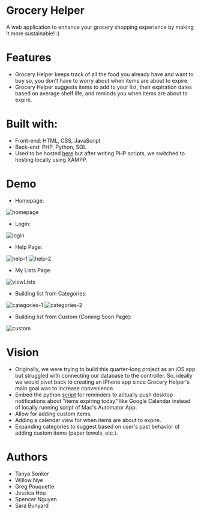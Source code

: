 # Grocery Helper
A web application to enhance your grocery shopping experience by making it more sustainable! :) 

# Features
- Grocery Helper keeps track of all the food you already have and want to buy so, you don't have to worry about when items are about to expire.
- Grocery Helper suggests items to add to your list, their expiration dates based on average shelf life, and reminds you when items are about to expire.

# Built with:
- Front-end: HTML, CSS, JavaScript
- Back-end: PHP, Python, SQL
- Used to be hosted [here](https://grocery-helper.github.io) but after writing PHP scripts, we switched to hosting locally using XAMPP.

# Demo 
- Homepage: 

![homepage](https://github.com/tanya-sonker/grocery-helper.github.io/blob/phpMaster/index.png)


- Login: 

![login](https://github.com/tanya-sonker/grocery-helper.github.io/blob/phpMaster/login.png)


- Help Page:

![help-1](https://github.com/tanya-sonker/grocery-helper.github.io/blob/phpMaster/help-1.png)
![help-2](https://github.com/tanya-sonker/grocery-helper.github.io/blob/phpMaster/help-2.png)

- My Lists Page:

![viewLists](https://github.com/tanya-sonker/grocery-helper.github.io/blob/phpMaster/viewLists.png)

- Building list from Categories:

![categories-1](https://github.com/tanya-sonker/grocery-helper.github.io/blob/phpMaster/categories-1.png)
![categories-2](https://github.com/tanya-sonker/grocery-helper.github.io/blob/phpMaster/categories-2.png)

- Building list from Custom (Coming Soon Page):

![custom](https://github.com/tanya-sonker/grocery-helper.github.io/blob/phpMaster/custom.png)

# Vision
- Originally, we were trying to build this quarter-long project as an iOS app but struggled with connecting our database to the controller. So, ideally we would pivot back to creating an iPhone app since Grocery Helper's main goal was to increase convenience.
- Embed the python [script](https://github.com/tanya-sonker/grocery-helper.github.io/blob/phpMaster/README-reminders.md) for reminders to actually push desktop notifications about "items expiring today" like Google Calendar instead of locally running script of Mac's Automator App.
- Allow for adding custom items.
- Adding a calendar view for when items are about to expire.
- Expanding categories to suggest based on user's past behavior of adding custom items (paper towels, etc.).

# Authors
- Tanya Sonker
- Willow Nye
- Greg Pouquette
- Jessica Hou 
- Spencer Nguyen
- Sara Bunyard
